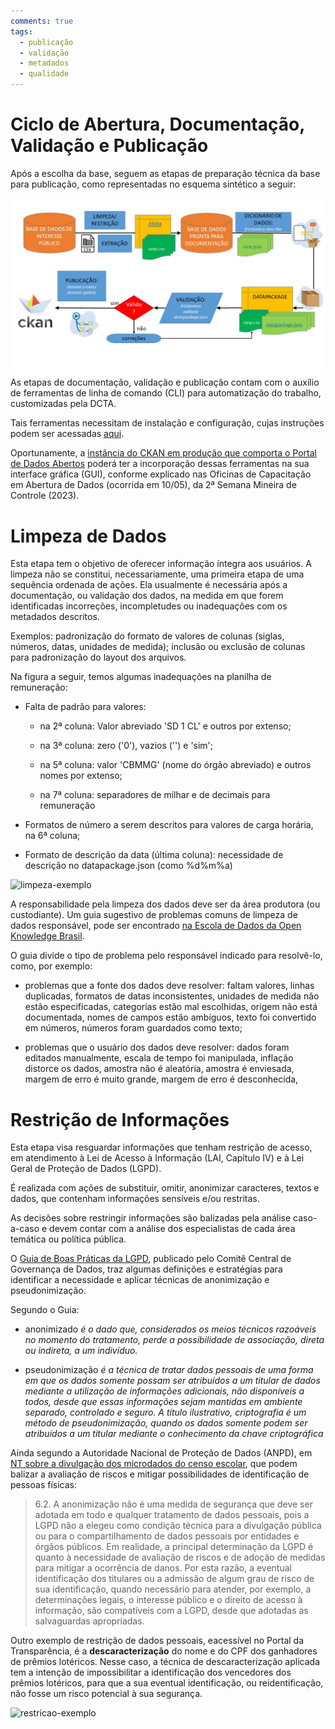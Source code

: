 ```yaml
---
comments: true
tags:
  - publicação
  - validação
  - metadados
  - qualidade
---
```

# Ciclo de Abertura, Documentação, Validação e Publicação

Após a escolha da base, seguem as etapas de preparação técnica da base para publicação, como representadas no esquema sintético a seguir:

![](../assets/images/PdA-etl.jpg)
As etapas de documentação, validação e publicação contam com o auxílio de ferramentas de linha de comando (CLI) para automatização do trabalho, customizadas pela DCTA. 

Tais ferramentas necessitam de instalação e configuração, cujas instruções podem ser acessadas [aqui](https://github.com/dados-mg/dados-mg.github.io/blob/main/setup-maquina-windows.md). 

Oportunamente, a [instância do CKAN em produção que comporta o Portal de Dados Abertos](www.dados.mg.gov.br) poderá ter a incorporação dessas ferramentas na sua interface gráfica (GUI), conforme explicado nas Oficinas de Capacitação em Abertura de Dados (ocorrida em 10/05), da 2ª Semana Mineira de Controle (2023).

# Limpeza de Dados

Esta etapa tem o objetivo de oferecer informação íntegra aos usuários. A limpeza não se constitui, necessariamente, uma primeira etapa de uma sequência ordenada de ações. Ela usualmente é necessária após a documentação, ou validação dos dados, na medida em que forem identificadas incorreções, incompletudes ou inadequações com os metadados descritos. 

Exemplos: padronização do formato de valores de colunas (siglas, números, datas, unidades de medida); inclusão ou exclusão de colunas para padronização do layout dos arquivos.

Na figura a seguir, temos algumas inadequações na planilha de remuneração:

- Falta de padrão para valores:

    - na 2ª coluna: Valor abreviado 'SD 1 CL' e outros por extenso;

    - na 3ª coluna: zero ('0'), vazios ('') e 'sim';

    - na 5ª coluna: valor 'CBMMG' (nome do órgão abreviado) e outros nomes por extenso;

    - na 7ª coluna: separadores de milhar e de decimais para remuneração
    
- Formatos de número a serem descritos para valores de carga horária, na 6ª coluna; 

- Formato de descrição da data (última coluna): necessidade de descrição no datapackage.json (como %d%m%a)

![limpeza-exemplo](https://user-images.githubusercontent.com/52294411/225653960-5fc2c8d3-f0ed-4d4d-850a-8514f812b17c.png)

A responsabilidade pela limpeza dos dados deve ser da área produtora (ou custodiante). Um guia sugestivo de problemas comuns de limpeza de dados responsável, pode ser encontrado [na Escola de Dados da Open Knowledge Brasil](https://escoladedados.org/tutoriais/guia-quartz-para-limpeza-de-dados/).

O guia divide o tipo de problema pelo responsável indicado para resolvê-lo, como, por exemplo:

* problemas que a fonte dos dados deve resolver: faltam valores, linhas duplicadas, formatos de datas inconsistentes, unidades de medida não estão especificadas, categorias estão mal escolhidas, origem não está documentada, nomes de campos estão ambíguos, texto foi convertido em números, números foram guardados como texto;

* problemas que o usuário dos dados deve resolver: dados foram editados manualmente, escala de tempo foi manipulada, inflação distorce os dados, amostra não é aleatória, amostra é enviesada, margem de erro é muito grande, margem de erro é desconhecida, 

# Restrição de Informações

Esta etapa visa resguardar informações que tenham restrição de acesso, em atendimento à Lei de Acesso à Informação (LAI, Capítulo IV) e à Lei Geral de Proteção de Dados (LGPD). 

É realizada com ações de substituir, omitir, anonimizar caracteres, textos e dados, que contenham informações sensíveis e/ou restritas.

As decisões sobre restringir informações são balizadas pela análise caso-a-caso e devem contar com a análise dos especialistas de cada área temática ou política pública.

O [Guia de Boas Práticas da LGPD](https://www.gov.br/governodigital/pt-br/seguranca-e-protecao-de-dados/guias/guia_lgpd.pdf), publicado pelo Comitê Central de Governança de Dados, traz algumas definições e estratégias para identificar a necessidade e aplicar técnicas de anonimização e pseudonimização.

Segundo o Guia:

* anonimizado _é o dado que, considerados os meios técnicos razoáveis no momento do tratamento, perde a possibilidade de associação, direta ou indireta, a um indivíduo._

* pseudonimização _é a técnica de tratar dados pessoais de uma forma em que os dados somente possam ser atribuídos a um titular de dados mediante a utilização de informações adicionais, não disponíveis a todos, desde que essas informações sejam mantidas em ambiente separado, controlado e seguro. A título ilustrativo, criptografia é um método de pseudonimização, quando os dados somente podem ser atribuídos a um titular mediante o conhecimento da chave criptográfica_

Ainda segundo a Autoridade Nacional de Proteção de Dados (ANPD), em [NT sobre a divulgação dos microdados do censo escolar](https://www.gov.br/anpd/pt-br/documentos-e-publicacoes/sei_00261-000730_2022_53-nt-46.pdf), que podem balizar a avaliação de riscos e mitigar possibilidades de identificação de pessoas físicas:

> 6.2. A anonimização não é uma medida de segurança que deve ser adotada em todo e qualquer tratamento de dados pessoais, pois a LGPD não a elegeu como condição técnica para a divulgação pública ou para o compartilhamento de dados pessoais por entidades e órgãos públicos. Em realidade, a principal determinação da LGPD é quanto à necessidade de avaliação de riscos e de adoção de medidas para mitigar a ocorrência de danos. Por esta razão, a eventual identificação dos titulares ou a admissão de algum grau de risco de sua identificação, quando necessário para atender, por exemplo, a determinações legais, o interesse público e o direito de acesso à informação, são compatíveis com a LGPD, desde que adotadas as salvaguardas apropriadas.


Outro exemplo de restrição de dados pessoais, eacessível no Portal da Transparência, é a **descaracterização** do nome e do CPF dos ganhadores de prêmios lotéricos. Nesse caso, a técnica de descaracterização aplicada tem a intenção de impossibilitar a identificação dos vencedores dos prêmios lotéricos, para que a sua eventual identificação, ou reidentificação, não fosse um risco potencial à sua segurança.

![restricao-exemplo](https://user-images.githubusercontent.com/52294411/225654625-88f95d15-6f08-4699-8eea-5938ad0a38f9.png)

